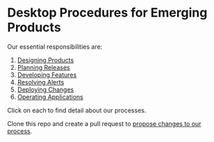 # Desktop Procedures for Emerging Products

Our essential responsibilities are:

 1. [Designing Products](designing_products.md)
 2. [Planning Releases](planning_releases.md)
 3. [Developing Features](developing_features.md)
 4. [Resolving Alerts](resolving_alerts.md)
 5. [Deploying Changes](deploying_changes.md)
 6. [Operating Applications](operating_applications.md)

Click on each to find detail about our processes.

Clone this repo and create a pull request to [propose changes to our process](changing_the_desktop_procedures.md).

